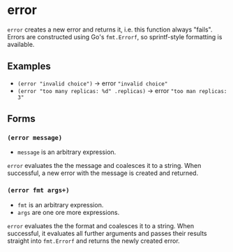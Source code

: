 # error

`error` creates a new error and returns it, i.e. this function always "fails".
Errors are constructed using Go's `fmt.Errorf`, so sprintf-style formatting is
available.

## Examples

* `(error "invalid choice")` -> error `"invalid choice"`
* `(error "too many replicas: %d" .replicas)` -> error `"too man replicas: 3"`

## Forms

### `(error message)`

* `message` is an arbitrary expression.

`error` evaluates the the message and coalesces it to a string. When successful,
a new error with the message is created and returned.

### `(error fmt args+)`

* `fmt` is an arbitrary expression.
* `args` are one ore more expressions.

`error` evaluates the the format and coalesces it to a string. When successful,
it evaluates all further arguments and passes their results straight into
`fmt.Errorf` and returns the newly created error.
